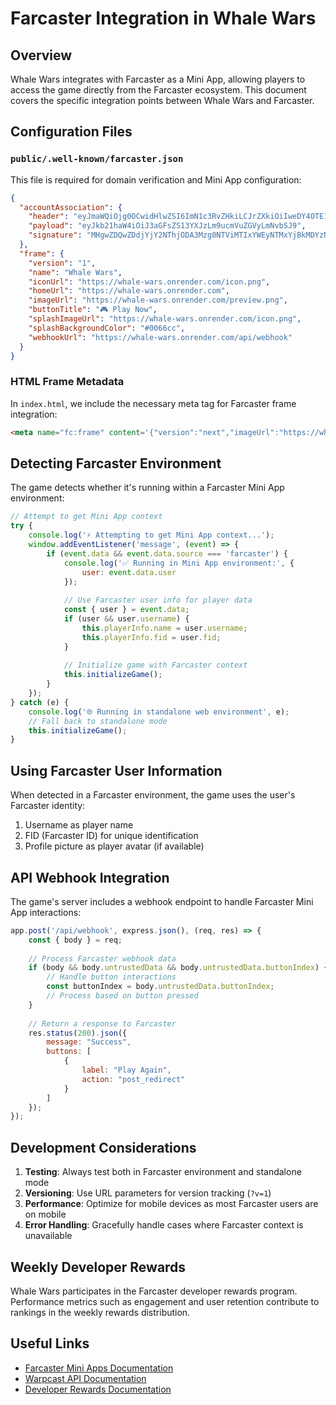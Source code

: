 # Farcaster Integration in Whale Wars

## Overview

Whale Wars integrates with Farcaster as a Mini App, allowing players to access the game directly from the Farcaster ecosystem. This document covers the specific integration points between Whale Wars and Farcaster.

## Configuration Files

### `public/.well-known/farcaster.json`

This file is required for domain verification and Mini App configuration:

```json
{
  "accountAssociation": {
    "header": "eyJmaWQiOjg0OCwidHlwZSI6ImN1c3RvZHkiLCJrZXkiOiIweDY4OTE1OUU4NGNFM2Y4YzVEMUFlRmVERDI5OUYzMzBEOUEzRUJjYWUifQ",
    "payload": "eyJkb21haW4iOiJ3aGFsZS13YXJzLm9ucmVuZGVyLmNvbSJ9",
    "signature": "MHgwZDQwZDdjYjY2NThjODA3Mzg0NTViMTIxYWEyNTMxYjBkMDYzN2Y2OGY5NDg3MDk0NWUwNDkwNGMwYjFhN2U0MzYwMTg2ZWE1N2VkYTMzM2IxYTgyMGZlNDRlZjA0YjcyZTFlMzc5MjgzOGJiM2Y5ZGI1NGZhYzRmODE5N2RiOTFj"
  },
  "frame": {
    "version": "1",
    "name": "Whale Wars",
    "iconUrl": "https://whale-wars.onrender.com/icon.png",
    "homeUrl": "https://whale-wars.onrender.com",
    "imageUrl": "https://whale-wars.onrender.com/preview.png",
    "buttonTitle": "🎮 Play Now",
    "splashImageUrl": "https://whale-wars.onrender.com/icon.png",
    "splashBackgroundColor": "#0066cc",
    "webhookUrl": "https://whale-wars.onrender.com/api/webhook"
  }
}
```

### HTML Frame Metadata

In `index.html`, we include the necessary meta tag for Farcaster frame integration:

```html
<meta name="fc:frame" content='{"version":"next","imageUrl":"https://whale-wars.onrender.com/preview.png","button":{"title":"🎮 Start","action":{"type":"launch_frame","url":"https://whale-wars.onrender.com?v=1","name":"Whale Wars"}}}' />
```

## Detecting Farcaster Environment

The game detects whether it's running within a Farcaster Mini App environment:

```javascript
// Attempt to get Mini App context
try {
    console.log('⚡️ Attempting to get Mini App context...');
    window.addEventListener('message', (event) => {
        if (event.data && event.data.source === 'farcaster') {
            console.log('✅ Running in Mini App environment:', {
                user: event.data.user
            });
            
            // Use Farcaster user info for player data
            const { user } = event.data;
            if (user && user.username) {
                this.playerInfo.name = user.username;
                this.playerInfo.fid = user.fid;
            }
            
            // Initialize game with Farcaster context
            this.initializeGame();
        }
    });
} catch (e) {
    console.log('🌐 Running in standalone web environment', e);
    // Fall back to standalone mode
    this.initializeGame();
}
```

## Using Farcaster User Information

When detected in a Farcaster environment, the game uses the user's Farcaster identity:

1. Username as player name
2. FID (Farcaster ID) for unique identification
3. Profile picture as player avatar (if available)

## API Webhook Integration

The game's server includes a webhook endpoint to handle Farcaster Mini App interactions:

```javascript
app.post('/api/webhook', express.json(), (req, res) => {
    const { body } = req;
    
    // Process Farcaster webhook data
    if (body && body.untrustedData && body.untrustedData.buttonIndex) {
        // Handle button interactions
        const buttonIndex = body.untrustedData.buttonIndex;
        // Process based on button pressed
    }
    
    // Return a response to Farcaster
    res.status(200).json({
        message: "Success",
        buttons: [
            {
                label: "Play Again",
                action: "post_redirect"
            }
        ]
    });
});
```

## Development Considerations

1. **Testing**: Always test both in Farcaster environment and standalone mode
2. **Versioning**: Use URL parameters for version tracking (`?v=1`)
3. **Performance**: Optimize for mobile devices as most Farcaster users are on mobile
4. **Error Handling**: Gracefully handle cases where Farcaster context is unavailable

## Weekly Developer Rewards

Whale Wars participates in the Farcaster developer rewards program. Performance metrics such as engagement and user retention contribute to rankings in the weekly rewards distribution.

## Useful Links

- [Farcaster Mini Apps Documentation](https://docs.farcaster.xyz/reference/mini-apps/specification)
- [Warpcast API Documentation](https://docs.farcaster.xyz/reference/warpcast/api)
- [Developer Rewards Documentation](https://docs.farcaster.xyz/reference/warpcast/api#get-developer-reward-winners) 